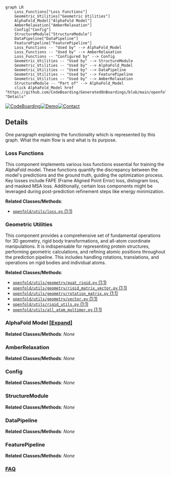 ```mermaid
graph LR
    Loss_Functions["Loss Functions"]
    Geometric_Utilities["Geometric Utilities"]
    AlphaFold_Model["AlphaFold Model"]
    AmberRelaxation["AmberRelaxation"]
    Config["Config"]
    StructureModule["StructureModule"]
    DataPipeline["DataPipeline"]
    FeaturePipeline["FeaturePipeline"]
    Loss_Functions -- "Used by" --> AlphaFold_Model
    Loss_Functions -- "Used by" --> AmberRelaxation
    Loss_Functions -- "Configured by" --> Config
    Geometric_Utilities -- "Used by" --> StructureModule
    Geometric_Utilities -- "Used by" --> AlphaFold_Model
    Geometric_Utilities -- "Used by" --> DataPipeline
    Geometric_Utilities -- "Used by" --> FeaturePipeline
    Geometric_Utilities -- "Used by" --> AmberRelaxation
    StructureModule -- "Part of" --> AlphaFold_Model
    click AlphaFold_Model href "https://github.com/CodeBoarding/GeneratedOnBoardings/blob/main/openfold/AlphaFold_Model.md" "Details"
```

[![CodeBoarding](https://img.shields.io/badge/Generated%20by-CodeBoarding-9cf?style=flat-square)](https://github.com/CodeBoarding/GeneratedOnBoardings)[![Demo](https://img.shields.io/badge/Try%20our-Demo-blue?style=flat-square)](https://www.codeboarding.org/demo)[![Contact](https://img.shields.io/badge/Contact%20us%20-%20contact@codeboarding.org-lightgrey?style=flat-square)](mailto:contact@codeboarding.org)

## Details

One paragraph explaining the functionality which is represented by this graph. What the main flow is and what is its purpose.

### Loss Functions
This component implements various loss functions essential for training the AlphaFold model. These functions quantify the discrepancy between the model's predictions and the ground truth, guiding the optimization process. Key losses include FAPE (Frame Aligned Point Error) loss, distogram loss, and masked MSA loss. Additionally, certain loss components might be leveraged during post-prediction refinement steps like energy minimization.


**Related Classes/Methods**:

- <a href="https://github.com/aqlaboratory/openfold/blob/main/openfold/utils/loss.py#L1-L1" target="_blank" rel="noopener noreferrer">`openfold/utils/loss.py` (1:1)</a>


### Geometric Utilities
This component provides a comprehensive set of fundamental operations for 3D geometry, rigid body transformations, and all-atom coordinate manipulations. It is indispensable for representing protein structures, performing geometric calculations, and refining atomic positions throughout the prediction pipeline. This includes handling rotations, translations, and operations on rigid bodies and individual atoms.


**Related Classes/Methods**:

- <a href="https://github.com/aqlaboratory/openfold/blob/main/openfold/utils/geometry/quat_rigid.py#L1-L1" target="_blank" rel="noopener noreferrer">`openfold/utils/geometry/quat_rigid.py` (1:1)</a>
- <a href="https://github.com/aqlaboratory/openfold/blob/main/openfold/utils/geometry/rigid_matrix_vector.py#L1-L1" target="_blank" rel="noopener noreferrer">`openfold/utils/geometry/rigid_matrix_vector.py` (1:1)</a>
- <a href="https://github.com/aqlaboratory/openfold/blob/main/openfold/utils/geometry/rotation_matrix.py#L1-L1" target="_blank" rel="noopener noreferrer">`openfold/utils/geometry/rotation_matrix.py` (1:1)</a>
- <a href="https://github.com/aqlaboratory/openfold/blob/main/openfold/utils/geometry/vector.py#L1-L1" target="_blank" rel="noopener noreferrer">`openfold/utils/geometry/vector.py` (1:1)</a>
- <a href="https://github.com/aqlaboratory/openfold/blob/main/openfold/utils/rigid_utils.py#L1-L1" target="_blank" rel="noopener noreferrer">`openfold/utils/rigid_utils.py` (1:1)</a>
- <a href="https://github.com/aqlaboratory/openfold/blob/main/openfold/utils/all_atom_multimer.py#L1-L1" target="_blank" rel="noopener noreferrer">`openfold/utils/all_atom_multimer.py` (1:1)</a>


### AlphaFold Model [[Expand]](./AlphaFold_Model.md)



**Related Classes/Methods**: _None_

### AmberRelaxation



**Related Classes/Methods**: _None_

### Config



**Related Classes/Methods**: _None_

### StructureModule



**Related Classes/Methods**: _None_

### DataPipeline



**Related Classes/Methods**: _None_

### FeaturePipeline



**Related Classes/Methods**: _None_



### [FAQ](https://github.com/CodeBoarding/GeneratedOnBoardings/tree/main?tab=readme-ov-file#faq)